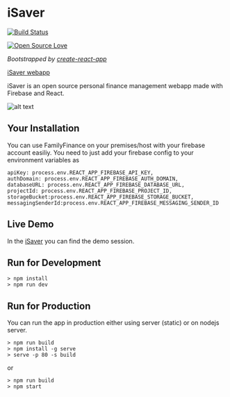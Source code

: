 # iSaver

[![Build Status](https://travis-ci.org/farminf/FamilyFinance.svg?branch=master)](https://travis-ci.org/farminf/FamilyFinance)

[![Open Source Love](https://badges.frapsoft.com/os/v3/open-source.svg?v=102)](https://github.com/farminf/FamilyFinance/)

_Bootstrapped by [create-react-app](https://github.com/facebook/create-react-app)_

[iSaver webapp](http://familyfinance.xyz)

iSaver is an open source personal finance management webapp made with Firebase and React.

![alt text](https://github.com/farminf/FamilyFinance/blob/dev/screenshots.png?raw=true "Family Finance")

## Your Installation

You can use FamilyFinance on your premises/host with your firebase account easiliy. You need to just add your firebase config to your environment variables as

```
apiKey: process.env.REACT_APP_FIREBASE_API_KEY,
authDomain: process.env.REACT_APP_FIREBASE_AUTH_DOMAIN,
databaseURL: process.env.REACT_APP_FIREBASE_DATABASE_URL,
projectId: process.env.REACT_APP_FIREBASE_PROJECT_ID,
storageBucket:process.env.REACT_APP_FIREBASE_STORAGE_BUCKET,
messagingSenderId:process.env.REACT_APP_FIREBASE_MESSAGING_SENDER_ID
```

## Live Demo

In the [iSaver](http://iSaver.web.app) you can find the demo session.

## Run for Development

```
> npm install
> npm run dev
```

## Run for Production

You can run the app in production either using server (static) or on nodejs server.

```
> npm run build
> npm install -g serve
> serve -p 80 -s build
```

or

```
> npm run build
> npm start
```
